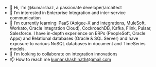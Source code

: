 - 👋 Hi, I’m @kumarshaz, a passionate developer/architect
- 👀 I’m interested in Enterprise Integration and inter-service communication
- 🌱 I’m currently learning iPaaS (Apigee-X and Integrations, MuleSoft, Workato, Oracle Integration Cloud), CockroachDB, Kafka, Flink, Pulsar, Salesforce. I have in-depth experience on ERPs (PeopleSoft, Oracle Apps) and Relational databases (Oracle & SQL Server) and have exposure to various NoSQL databases in document and TimeSeries models.
- 💞️ I’m looking to collaborate on integration innovations
- 📫 How to reach me kumar.shashinath@gmail.com

<!---
kumarshaz/kumarshaz is a ✨ special ✨ repository because its `README.md` (this file) appears on your GitHub profile.
You can click the Preview link to take a look at your changes.
--->
